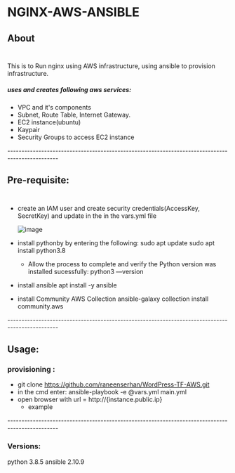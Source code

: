 # NGINX-AWS-ANSIBLE <br/>

## About <br/><br/>
This is to Run nginx using AWS infrastructure, using ansible to provision infrastructure.<br/>
##### uses and creates following aws services:<br/>
* VPC and it's components
* Subnet, Route Table, Internet Gateway.
* EC2 instance(ubuntu)
* Kaypair
* Security Groups to access EC2 instance

------------------------------------------------------------------------------------------------<br/>
## Pre-requisite:<br/><br/>
* create an IAM user and create security credentials(AccessKey, SecretKey) and update in the in the vars.yml file 

  ![image](https://user-images.githubusercontent.com/82150368/118038314-a2476480-b377-11eb-8709-099f2f59909d.png)

* install pythonby by entering the following:
  sudo apt update
  sudo apt install python3.8  
  * Allow the process to complete and verify the Python version was installed sucessfully:
  python3 ––version
* install ansible
  apt install -y ansible
* install Community AWS Collection
  ansible-galaxy collection install community.aws
  
------------------------------------------------------------------------------------------------<br/>

## Usage:<br/>
### provisioning :<br/>
* git clone https://github.com/raneenserhan/WordPress-TF-AWS.git
* in the cmd enter: ansible-playbook -e @vars.yml main.yml
* open browser with url = http://{instance.public.ip}
  * example
 

------------------------------------------------------------------------------------------------<br/>
### Versions:
python 3.8.5
ansible 2.10.9

